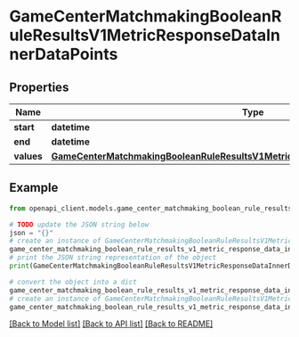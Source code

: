 # GameCenterMatchmakingBooleanRuleResultsV1MetricResponseDataInnerDataPoints


## Properties

Name | Type | Description | Notes
------------ | ------------- | ------------- | -------------
**start** | **datetime** |  | [optional] 
**end** | **datetime** |  | [optional] 
**values** | [**GameCenterMatchmakingBooleanRuleResultsV1MetricResponseDataInnerDataPointsValues**](GameCenterMatchmakingBooleanRuleResultsV1MetricResponseDataInnerDataPointsValues.md) |  | [optional] 

## Example

```python
from openapi_client.models.game_center_matchmaking_boolean_rule_results_v1_metric_response_data_inner_data_points import GameCenterMatchmakingBooleanRuleResultsV1MetricResponseDataInnerDataPoints

# TODO update the JSON string below
json = "{}"
# create an instance of GameCenterMatchmakingBooleanRuleResultsV1MetricResponseDataInnerDataPoints from a JSON string
game_center_matchmaking_boolean_rule_results_v1_metric_response_data_inner_data_points_instance = GameCenterMatchmakingBooleanRuleResultsV1MetricResponseDataInnerDataPoints.from_json(json)
# print the JSON string representation of the object
print(GameCenterMatchmakingBooleanRuleResultsV1MetricResponseDataInnerDataPoints.to_json())

# convert the object into a dict
game_center_matchmaking_boolean_rule_results_v1_metric_response_data_inner_data_points_dict = game_center_matchmaking_boolean_rule_results_v1_metric_response_data_inner_data_points_instance.to_dict()
# create an instance of GameCenterMatchmakingBooleanRuleResultsV1MetricResponseDataInnerDataPoints from a dict
game_center_matchmaking_boolean_rule_results_v1_metric_response_data_inner_data_points_from_dict = GameCenterMatchmakingBooleanRuleResultsV1MetricResponseDataInnerDataPoints.from_dict(game_center_matchmaking_boolean_rule_results_v1_metric_response_data_inner_data_points_dict)
```
[[Back to Model list]](../README.md#documentation-for-models) [[Back to API list]](../README.md#documentation-for-api-endpoints) [[Back to README]](../README.md)



